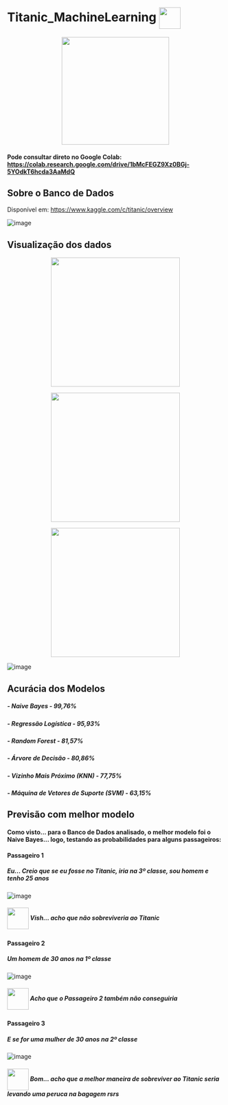 # Titanic_MachineLearning <img align="center" height="50" src="https://user-images.githubusercontent.com/67704261/119057169-611c0980-b9a2-11eb-8463-5cf2c3e9a5c1.png" />

<p align="center">
  <img align="center" height="250" src="https://user-images.githubusercontent.com/67704261/119056911-e2bf6780-b9a1-11eb-8881-c48c64452372.png"/>
</p>

#### Pode consultar direto no Google Colab: https://colab.research.google.com/drive/1bMcFEGZ9Xz0BGj-5YOdkT6hcda3AaMdQ

## Sobre o Banco de Dados
Disponível em: https://www.kaggle.com/c/titanic/overview

![image](https://user-images.githubusercontent.com/67704261/119065379-c9bfb200-b9b3-11eb-8537-8f325ddfca00.png)

## Visualização dos dados

<p align="center">
  <img align="center" height="300" src="https://user-images.githubusercontent.com/67704261/119065474-04c1e580-b9b4-11eb-96b1-3849f276b0b3.png"/>
</p> 

<p align="center">
  <img align="center" height="300" src="https://user-images.githubusercontent.com/67704261/119065486-0ee3e400-b9b4-11eb-9ae9-960c5e812a1c.png"/>
</p> 

<p align="center">
  <img align="center" height="300" src="https://user-images.githubusercontent.com/67704261/119065497-13a89800-b9b4-11eb-9464-0994d1944aaa.png"/>
</p> 

![image](https://user-images.githubusercontent.com/67704261/119065907-fde7a280-b9b4-11eb-924e-3715282ef983.png)


## Acurácia dos Modelos
##### - Naive Bayes - 99,76%
##### - Regressão Logística - 95,93%
##### - Random Forest - 81,57%
##### - Árvore de Decisão - 80,86%
##### - Vizinho Mais Próximo (KNN) - 77,75%
##### - Máquina de Vetores de Suporte (SVM) - 63,15%


## Previsão com melhor modelo
#### Como visto... para o Banco de Dados analisado, o melhor modelo foi o Naive Bayes... logo, testando as probabilidades para alguns passageiros:

#### Passageiro 1
##### Eu... Creio que se eu fosse no Titanic, iria na 3º classe, sou homem e tenho 25 anos
![image](https://user-images.githubusercontent.com/67704261/119066261-c62d2a80-b9b5-11eb-891e-4f761fecea63.png)
##### <img align="center" height="50" src="https://user-images.githubusercontent.com/67704261/119066468-3a67ce00-b9b6-11eb-9b72-60be6fb68a95.png"/> Vish... acho que não sobreviveria ao Titanic

#### Passageiro 2
##### Um homem de 30 anos na 1º classe
![image](https://user-images.githubusercontent.com/67704261/119066750-db568900-b9b6-11eb-8b89-8f737188e141.png)
##### <img align="center" height="50" src="https://user-images.githubusercontent.com/67704261/119066468-3a67ce00-b9b6-11eb-9b72-60be6fb68a95.png"/> Acho que o Passageiro 2 também não conseguiria


#### Passageiro 3
##### E se for uma mulher de 30 anos na 2º classe
![image](https://user-images.githubusercontent.com/67704261/119066862-21135180-b9b7-11eb-9441-e0d55d1e24e7.png)
##### <img align="center" height="50" src="https://user-images.githubusercontent.com/67704261/119066956-591a9480-b9b7-11eb-89ca-9a51463f65ad.png"/> Bom... acho que a melhor maneira de sobreviver ao Titanic seria levando uma peruca na bagagem rsrs



